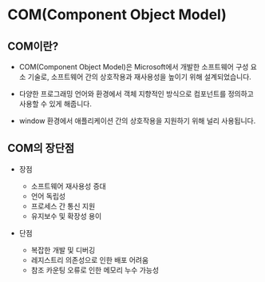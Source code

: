 # COM(Component Object Model)

## COM이란?

+   COM(Component Object Model)은 Microsoft에서 개발한 소프트웨어 구성 요소 기술로, 소프트웨어 간의 상호작용과 재사용성을 높이기 위해 설계되었습니다.

+   다양한 프로그래밍 언어와 환경에서 객체 지향적인 방식으로 컴포넌트를 정의하고 사용할 수 있게 해줍니다.

+   window 환경에서 애플리케이션 간의 상호작용을 지원하기 위해 널리 사용됩니다.

## COM의 장단점

+   장점
    -   소프트웨어 재사용성 증대
    -   언어 독립성
    -   프로세스 간 통신 지원
    -   유지보수 및 확장성 용이

+   단점
    -   복잡한 개발 및 디버깅
    -   레지스트리 의존성으로 인한 배포 어려움
    -   참조 카운팅 오류로 인한 메모리 누수 가능성